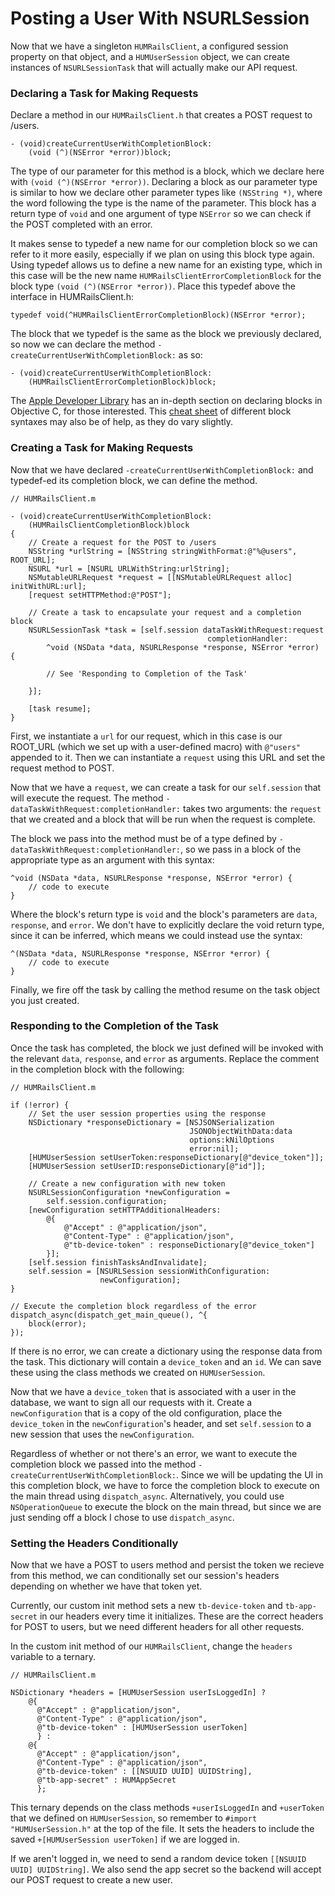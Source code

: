 # Posting a User With NSURLSession

Now that we have a singleton `HUMRailsClient`, a configured session property on that object, and a `HUMUserSession` object, we can create instances of `NSURLSessionTask` that will actually make our API request. 

### Declaring a Task for Making Requests

Declare a method in our `HUMRailsClient.h` that creates a POST request to /users.

	- (void)createCurrentUserWithCompletionBlock:
		(void (^)(NSError *error))block;

The type of our parameter for this method is a block, which we declare here with `(void (^)(NSError *error))`. Declaring a block as our parameter type is similar to how we declare other parameter types like `(NSString *)`, where the word following the type is the name of the parameter. This block has a return type of `void` and one argument of type `NSError` so we can check if the POST completed with an error.

It makes sense to typedef a new name for our completion block so we can refer to it more easily, especially if we plan on using this block type again. Using typedef allows us to define a new name for an existing type, which in this case will be the new name `HUMRailsClientErrorCompletionBlock` for the block type `(void (^)(NSError *error))`. Place this typedef above the interface in HUMRailsClient.h:

	typedef void(^HUMRailsClientErrorCompletionBlock)(NSError *error);
	
The block that we typedef is the same as the block we previously declared, so now we can declare the method `-createCurrentUserWithCompletionBlock:` as so:

	- (void)createCurrentUserWithCompletionBlock:
		(HUMRailsClientErrorCompletionBlock)block;

The [Apple Developer Library](https://developer.apple.com/library/ios/documentation/cocoa/Conceptual/Blocks/Articles/bxDeclaringCreating.html#//apple_ref/doc/uid/TP40007502-CH4-SW1) has an in-depth section on declaring blocks in Objective C, for those interested. This [cheat sheet](http://goshdarnblocksyntax.com) of different block syntaxes may also be of help, as they do vary slightly.

### Creating a Task for Making Requests

Now that we have declared `-createCurrentUserWithCompletionBlock:` and typedef-ed its completion block, we can define the method.

	// HUMRailsClient.m
	
	- (void)createCurrentUserWithCompletionBlock:
		(HUMRailsClientCompletionBlock)block
	{
    	// Create a request for the POST to /users
    	NSString *urlString = [NSString stringWithFormat:@"%@users", ROOT_URL];
    	NSURL *url = [NSURL URLWithString:urlString];
    	NSMutableURLRequest *request = [[NSMutableURLRequest alloc] initWithURL:url];
    	[request setHTTPMethod:@"POST"];
    	
    	// Create a task to encapsulate your request and a completion block
    	NSURLSessionTask *task = [self.session dataTaskWithRequest:request
                                             	completionHandler:
        	^void (NSData *data, NSURLResponse *response, NSError *error) {
        
        	// See 'Responding to Completion of the Task'
        
    	}];
    	
    	[task resume];
	}
	
First, we instantiate a `url` for our request, which in this case is our ROOT_URL (which we set up with a user-defined macro) with `@"users"` appended to it. Then we can instantiate a `request` using this URL and set the request method to POST.

Now that we have a `request`, we can create a task for our `self.session` that will execute the request. The method `-dataTaskWithRequest:completionHandler:` takes two arguments: the `request` that we created and a block that will be run when the request is complete.

The block we pass into the method must be of a type defined by `-dataTaskWithRequest:completionHandler:`, so we pass in a block of the appropriate type as an argument with this syntax:

	^void (NSData *data, NSURLResponse *response, NSError *error) { 
		// code to execute
	}

Where the block's return type is `void` and the block's parameters are `data`, `response`, and `error`. We don't have to explicitly declare the void return type, since it can be inferred, which means we could instead use the syntax:

	^(NSData *data, NSURLResponse *response, NSError *error) { 
		// code to execute
	}

Finally, we fire off the task by calling the method resume on the task object you just created. 

### Responding to the Completion of the Task

Once the task has completed, the block we just defined will be invoked with the relevant `data`, `response`, and `error` as arguments. Replace the comment in the completion block with the following:

	// HUMRailsClient.m
	
    if (!error) {
    	// Set the user session properties using the response
        NSDictionary *responseDictionary = [NSJSONSerialization
                                            JSONObjectWithData:data
                                            options:kNilOptions
                                            error:nil];
        [HUMUserSession setUserToken:responseDictionary[@"device_token"]];
        [HUMUserSession setUserID:responseDictionary[@"id"]];
        
        // Create a new configuration with new token
        NSURLSessionConfiguration *newConfiguration =
            self.session.configuration;
        [newConfiguration setHTTPAdditionalHeaders:
            @{
                @"Accept" : @"application/json",
                @"Content-Type" : @"application/json",
                @"tb-device-token" : responseDictionary[@"device_token"]
            }];
        [self.session finishTasksAndInvalidate];
        self.session = [NSURLSession sessionWithConfiguration:
                        newConfiguration];
    }
    
    // Execute the completion block regardless of the error
    dispatch_async(dispatch_get_main_queue(), ^{
        block(error);
    });

If there is no error, we can create a dictionary using the response data from the task. This dictionary will contain a `device_token` and an `id`. We can save these using the class methods we created on `HUMUserSession`.

Now that we have a `device_token` that is associated with a user in the database, we want to sign all our requests with it. Create a `newConfiguration` that is a copy of the old configuration, place the `device_token` in the `newConfiguration`'s header, and set `self.session` to a new session that uses the `newConfiguration`.

Regardless of whether or not there's an error, we want to execute the completion block we passed into the method `-createCurrentUserWithCompletionBlock:`. Since we will be updating the UI in this completion block, we have to force the completion block to execute on the main thread using `dispatch_async`. Alternatively, you could use `NSOperationQueue` to execute the block on the main thread, but since we are just sending off a block I chose to use `dispatch_async`.

### Setting the Headers Conditionally

Now that we have a POST to users method and persist the token we recieve from this method, we can conditionally set our session's headers depending on whether we have that token yet.

Currently, our custom init method sets a new `tb-device-token` and `tb-app-secret` in our headers every time it initializes. These are the correct headers for POST to users, but we need different headers for all other requests.

In the custom init method of our `HUMRailsClient`, change the `headers` variable to a ternary.

	// HUMRailsClient.m
	
    NSDictionary *headers = [HUMUserSession userIsLoggedIn] ?
        @{
          @"Accept" : @"application/json",
          @"Content-Type" : @"application/json",
          @"tb-device-token" : [HUMUserSession userToken]
          } :
        @{
          @"Accept" : @"application/json",
          @"Content-Type" : @"application/json",
          @"tb-device-token" : [[NSUUID UUID] UUIDString],
          @"tb-app-secret" : HUMAppSecret
          };
          
This ternary depends on the class methods `+userIsLoggedIn` and `+userToken` that we defined on `HUMUserSession`, so remember to `#import "HUMUserSession.h"` at the top of the file. It sets the headers to include the saved `+[HUMUserSession userToken]` if we are logged in. 

If we aren't logged in, we need to send a random device token `[[NSUUID UUID] UUIDString]`. We also send the app secret so the backend will accept our POST request to create a new user.

